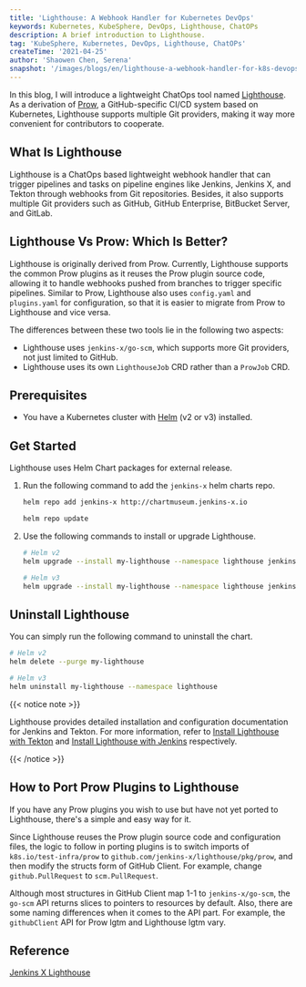 ```yaml
---
title: 'Lighthouse: A Webhook Handler for Kubernetes DevOps'
keywords: Kubernetes, KubeSphere, DevOps, Lighthouse, ChatOPs
description: A brief introduction to Lighthouse.
tag: 'KubeSphere, Kubernetes, DevOps, Lighthouse, ChatOPs'
createTime: '2021-04-25'
author: 'Shaowen Chen, Serena'
snapshot: '/images/blogs/en/lighthouse-a-webhook-handler-for-k8s-devops/lighthouse.png'
---
```


In this blog, I will introduce a lightweight ChatOps tool named [Lighthouse](https://github.com/jenkins-x/lighthouse). As a derivation of [Prow](https://github.com/kubernetes/test-infra/tree/master/prow), a GitHub-specific CI/CD system based on Kubernetes, Lighthouse supports multiple Git providers, making it way more convenient for contributors to cooperate.

## What Is Lighthouse

Lighthouse is a ChatOps based lightweight webhook handler that can trigger pipelines and tasks on pipeline engines like Jenkins, Jenkins X, and Tekton through webhooks from Git repositories. Besides, it also supports multiple Git providers such as GitHub, GitHub Enterprise, BitBucket Server, and GitLab.

## Lighthouse Vs Prow: Which Is Better?

Lighthouse is originally derived from Prow. Currently, Lighthouse supports the common Prow plugins as it reuses the Prow plugin source code, allowing it to handle webhooks pushed from branches to trigger specific pipelines. Similar to Prow, Lighthouse also uses `config.yaml` and `plugins.yaml` for configuration, so that it is easier to migrate from Prow to Lighthouse and vice versa.

The differences between these two tools lie in the following two aspects:

- Lighthouse uses `jenkins-x/go-scm`, which supports more Git providers, not just limited to GitHub.
- Lighthouse uses its own `LighthouseJob` CRD rather than a `ProwJob` CRD.

## Prerequisites

- You have a Kubernetes cluster with [Helm](https://helm.sh/docs/intro/install/) (v2 or v3) installed.

## Get Started

Lighthouse uses Helm Chart packages for external release. 

1. Run the following command to add the `jenkins-x` helm charts repo.

   ```bash
   helm repo add jenkins-x http://chartmuseum.jenkins-x.io
   
   helm repo update
   ```

2. Use the following commands to install or upgrade Lighthouse.

   ```bash
   # Helm v2
   helm upgrade --install my-lighthouse --namespace lighthouse jenkins-x/lighthouse
   
   # Helm v3
   helm upgrade --install my-lighthouse --namespace lighthouse jenkins-x/lighthouse
   ```

## Uninstall Lighthouse

You can simply run the following command to uninstall the chart.

```bash
# Helm v2
helm delete --purge my-lighthouse

# Helm v3
helm uninstall my-lighthouse --namespace lighthouse
```

{{< notice note >}}

Lighthouse provides detailed installation and configuration documentation for Jenkins and Tekton. For more information, refer to [Install Lighthouse with Tekton](https://github.com/jenkins-x/lighthouse/blob/main/docs/install_lighthouse_with_tekton.md) and [Install Lighthouse with Jenkins](https://github.com/jenkins-x/lighthouse/blob/main/docs/install_lighthouse_with_jenkins.md) respectively.

{{< /notice >}}

## How to Port Prow Plugins to Lighthouse

If you have any Prow plugins you wish to use but have not yet ported to Lighthouse, there's a simple and easy way for it.

Since Lighthouse reuses the Prow plugin source code and configuration files, the logic to follow in porting plugins is to switch imports of `k8s.io/test-infra/prow` to `github.com/jenkins-x/lighthouse/pkg/prow`, and then modify the structs form of GitHub Client. For example, change `github.PullRequest` to `scm.PullRequest`.

Although most structures in GitHub Client map 1-1 to `jenkins-x/go-scm`, the `go-scm` API returns slices to pointers to resources by default. Also, there are some naming differences when it comes to the API part. For example, the `githubClient` API for Prow lgtm and Lighthouse lgtm vary.

## Reference

[Jenkins X Lighthouse](https://github.com/jenkins-x/lighthouse)